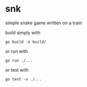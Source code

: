 # snk
simple snake game written on a train

build simply with

```
go build -o build/
```

or run with

```
go run ./...
```
or test with

```
go test -v ./...
```
